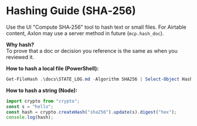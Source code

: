 # Hashing Guide (SHA‑256)

Use the UI "Compute SHA‑256" tool to hash text or small files. For Airtable content, Axlon may use a server method in future (`mcp.hash_doc`).

**Why hash?**  
To prove that a doc or decision you reference is the same as when you reviewed it.

**How to hash a local file (PowerShell):**
```powershell
Get-FileHash .\docs\STATE_LOG.md -Algorithm SHA256 | Select-Object Hash
```

**How to hash a string (Node):**
```js
import crypto from "crypto";
const s = "hello";
const hash = crypto.createHash("sha256").update(s).digest("hex");
console.log(hash);
```
